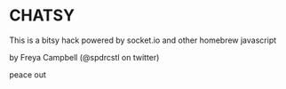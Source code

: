 # CHATSY

This is a bitsy hack powered by socket.io and other homebrew javascript

by Freya Campbell (@spdrcstl on twitter)

peace out